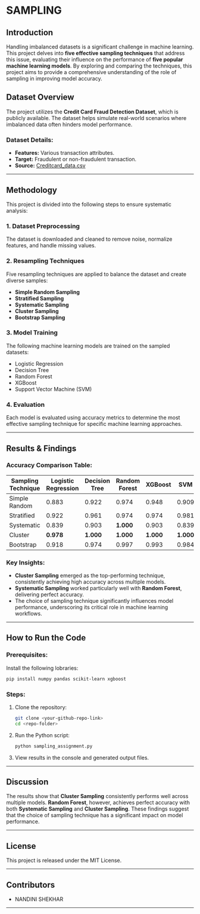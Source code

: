# SAMPLING

## Introduction
Handling imbalanced datasets is a significant challenge in machine learning. This project delves into **five effective sampling techniques** that address this issue, evaluating their influence on the performance of **five popular machine learning models**. By exploring and comparing the techniques, this project aims to provide a comprehensive understanding of the role of sampling in improving model accuracy.

## Dataset Overview
The project utilizes the **Credit Card Fraud Detection Dataset**, which is publicly available. The dataset helps simulate real-world scenarios where imbalanced data often hinders model performance.

### Dataset Details:
- **Features:** Various transaction attributes.
- **Target:** Fraudulent or non-fraudulent transaction.
- **Source:**
  [Creditcard_data.csv](Creditcard_data.csv)

---

## Methodology
This project is divided into the following steps to ensure systematic analysis:

### 1. Dataset Preprocessing
The dataset is downloaded and cleaned to remove noise, normalize features, and handle missing values.

### 2. Resampling Techniques
Five resampling techniques are applied to balance the dataset and create diverse samples:
- **Simple Random Sampling**
- **Stratified Sampling**
- **Systematic Sampling**
- **Cluster Sampling**
- **Bootstrap Sampling**

### 3. Model Training
The following machine learning models are trained on the sampled datasets:
- Logistic Regression
- Decision Tree
- Random Forest
- XGBoost
- Support Vector Machine (SVM)

### 4. Evaluation
Each model is evaluated using accuracy metrics to determine the most effective sampling technique for specific machine learning approaches.

---

## Results & Findings

### Accuracy Comparison Table:

| Sampling Technique  | Logistic Regression | Decision Tree | Random Forest | XGBoost | SVM |
|---------------------|---------------------|---------------|---------------|---------|-----|
| Simple Random      | 0.883               | 0.922         | 0.974         | 0.948   | 0.909 |
| Stratified         | 0.922               | 0.961         | 0.974         | 0.974   | 0.981 |
| Systematic         | 0.839               | 0.903         | **1.000**     | 0.903   | 0.839 |
| Cluster            | **0.978**           | **1.000**     | **1.000**     | **1.000**| **1.000** |
| Bootstrap          | 0.918               | 0.974         | 0.997         | 0.993   | 0.984 |

### Key Insights:
- **Cluster Sampling** emerged as the top-performing technique, consistently achieving high accuracy across multiple models.
- **Systematic Sampling** worked particularly well with **Random Forest**, delivering perfect accuracy.
- The choice of sampling technique significantly influences model performance, underscoring its critical role in machine learning workflows.

---


## How to Run the Code
### Prerequisites:
Install the following lobraries:
```bash
pip install numpy pandas scikit-learn xgboost
```

### Steps:
1. Clone the repository:
   ```bash
   git clone <your-github-repo-link>
   cd <repo-folder>
   ```
2. Run the Python script:
   ```bash
   python sampling_assignment.py
   ```
3. View results in the console and generated output files.

---

## Discussion

The results show that **Cluster Sampling** consistently performs well across multiple models. **Random Forest**, however, achieves perfect accuracy with both **Systematic Sampling** and **Cluster Sampling**. These findings suggest that the choice of sampling technique has a significant impact on model performance.

---
## License

This project is released under the MIT License.

---
## Contributors
- NANDINI SHEKHAR
---
